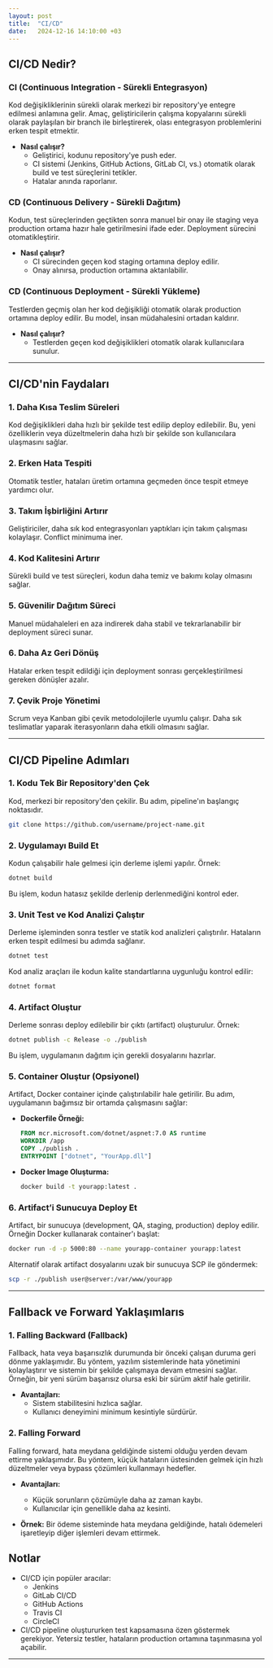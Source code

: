 ```yaml
---
layout: post
title:  "CI/CD"
date:   2024-12-16 14:10:00 +03
---
```

## CI/CD Nedir?

### CI (Continuous Integration - Sürekli Entegrasyon)
Kod değişikliklerinin sürekli olarak merkezi bir repository'ye entegre edilmesi anlamına gelir. Amaç, geliştiricilerin çalışma kopyalarını sürekli olarak paylaşılan bir branch ile birleştirerek, olası entegrasyon problemlerini erken tespit etmektir.

- **Nasıl çalışır?**
  - Geliştirici, kodunu repository'ye push eder.
  - CI sistemi (Jenkins, GitHub Actions, GitLab CI, vs.) otomatik olarak build ve test süreçlerini tetikler.
  - Hatalar anında raporlanır.

### CD (Continuous Delivery - Sürekli Dağıtım)
Kodun, test süreçlerinden geçtikten sonra manuel bir onay ile staging veya production ortama hazır hale getirilmesini ifade eder. Deployment sürecini otomatikleştirir.

- **Nasıl çalışır?**
  - CI sürecinden geçen kod staging ortamına deploy edilir.
  - Onay alınırsa, production ortamına aktarılabilir.

### CD (Continuous Deployment - Sürekli Yükleme)
Testlerden geçmiş olan her kod değişikliği otomatik olarak production ortamına deploy edilir. Bu model, insan müdahalesini ortadan kaldırır.

- **Nasıl çalışır?**
  - Testlerden geçen kod değişiklikleri otomatik olarak kullanıcılara sunulur.

---

## CI/CD'nin Faydaları

### 1. Daha Kısa Teslim Süreleri
Kod değişiklikleri daha hızlı bir şekilde test edilip deploy edilebilir. Bu, yeni özelliklerin veya düzeltmelerin daha hızlı bir şekilde son kullanıcılara ulaşmasını sağlar.

### 2. Erken Hata Tespiti
Otomatik testler, hataları üretim ortamına geçmeden önce tespit etmeye yardımcı olur.

### 3. Takım İşbirliğini Artırır
Geliştiriciler, daha sık kod entegrasyonları yaptıkları için takım çalışması kolaylaşır. Conflict minimuma iner.

### 4. Kod Kalitesini Artırır
Sürekli build ve test süreçleri, kodun daha temiz ve bakımı kolay olmasını sağlar.

### 5. Güvenilir Dağıtım Süreci
Manuel müdahaleleri en aza indirerek daha stabil ve tekrarlanabilir bir deployment süreci sunar.

### 6. Daha Az Geri Dönüş
Hatalar erken tespit edildiği için deployment sonrası gerçekleştirilmesi gereken dönüşler azalır.

### 7. Çevik Proje Yönetimi
Scrum veya Kanban gibi çevik metodolojilerle uyumlu çalışır. Daha sık teslimatlar yaparak iterasyonların daha etkili olmasını sağlar.

---

## CI/CD Pipeline Adımları

### 1. Kodu Tek Bir Repository'den Çek
Kod, merkezi bir repository'den çekilir. Bu adım, pipeline'ın başlangıç noktasıdır.
```bash
git clone https://github.com/username/project-name.git
```

### 2. Uygulamayı Build Et
Kodun çalışabilir hale gelmesi için derleme işlemi yapılır. Örnek:
```bash
dotnet build
```
Bu işlem, kodun hatasız şekilde derlenip derlenmediğini kontrol eder.

### 3. Unit Test ve Kod Analizi Çalıştır
Derleme işleminden sonra testler ve statik kod analizleri çalıştırılır. Hataların erken tespit edilmesi bu adımda sağlanır.
```bash
dotnet test
```
Kod analiz araçları ile kodun kalite standartlarına uygunluğu kontrol edilir:
```bash
dotnet format
```

### 4. Artifact Oluştur
Derleme sonrası deploy edilebilir bir çıktı (artifact) oluşturulur. Örnek:
```bash
dotnet publish -c Release -o ./publish
```
Bu işlem, uygulamanın dağıtım için gerekli dosyalarını hazırlar.

### 5. Container Oluştur (Opsiyonel)
Artifact, Docker container içinde çalıştırılabilir hale getirilir. Bu adım, uygulamanın bağımsız bir ortamda çalışmasını sağlar:
- **Dockerfile Örneği:**
  ```dockerfile
  FROM mcr.microsoft.com/dotnet/aspnet:7.0 AS runtime
  WORKDIR /app
  COPY ./publish .
  ENTRYPOINT ["dotnet", "YourApp.dll"]
  ```
- **Docker Image Oluşturma:**
  ```bash
  docker build -t yourapp:latest .
  ```

### 6. Artifact’i Sunucuya Deploy Et
Artifact, bir sunucuya (development, QA, staging, production) deploy edilir. Örneğin Docker kullanarak container'ı başlat:
```bash
docker run -d -p 5000:80 --name yourapp-container yourapp:latest
```
Alternatif olarak artifact dosyalarını uzak bir sunucuya SCP ile göndermek:
```bash
scp -r ./publish user@server:/var/www/yourapp
```

---

## Fallback ve Forward Yaklaşımlarıs

### 1. Falling Backward (Fallback)
Fallback, hata veya başarısızlık durumunda bir önceki çalışan duruma geri dönme yaklaşımıdır. Bu yöntem, yazılım sistemlerinde hata yönetimini kolaylaştırır ve sistemin bir şekilde çalışmaya devam etmesini sağlar. Örneğin, bir yeni sürüm başarısız olursa eski bir sürüm aktif hale getirilir.

- **Avantajları:**
  - Sistem stabilitesini hızlıca sağlar.
  - Kullanıcı deneyimini minimum kesintiyle sürdürür.

### 2. Falling Forward
Falling forward, hata meydana geldiğinde sistemi olduğu yerden devam ettirme yaklaşımıdır. Bu yöntem, küçük hataların üstesinden gelmek için hızlı düzeltmeler veya bypass çözümleri kullanmayı hedefler.

- **Avantajları:**
  - Küçük sorunların çözümüyle daha az zaman kaybı.
  - Kullanıcılar için genellikle daha az kesinti.

- **Örnek:** Bir ödeme sisteminde hata meydana geldiğinde, hatalı ödemeleri işaretleyip diğer işlemleri devam ettirmek.


## Notlar
- CI/CD için popüler aracılar:
  - Jenkins
  - GitLab CI/CD
  - GitHub Actions
  - Travis CI
  - CircleCI
- CI/CD pipeline oluştururken test kapsamasına özen göstermek gerekiyor. Yetersiz testler, hataların production ortamına taşınmasına yol açabilir.

---


